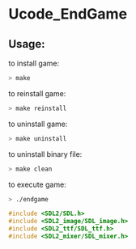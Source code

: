 # Ucode_EndGame
## Usage:
to install game: 
```bash
> make
```
to reinstall game: 
```bash
> make reinstall
```
to uninstall game:
```bash
> make uninstall
```
to uninstall binary file: 
```bash
> make clean
```
to execute game: 
```bash
> ./endgame
```
```C
#include <SDL2/SDL.h>
#include <SDL2_image/SDL_image.h>
#include <SDL2_ttf/SDL_ttf.h>
#include <SDL2_mixer/SDL_mixer.h>
```
